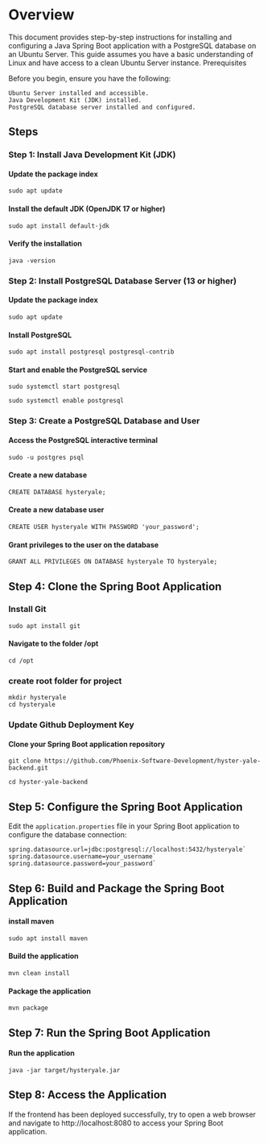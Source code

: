 # Overview

This document provides step-by-step instructions for installing and configuring a Java Spring Boot application with a PostgreSQL database on an Ubuntu Server. This guide assumes you have a basic understanding of Linux and have access to a clean Ubuntu Server instance.
Prerequisites

Before you begin, ensure you have the following:

    Ubuntu Server installed and accessible.
    Java Development Kit (JDK) installed.
    PostgreSQL database server installed and configured.

## Steps

### Step 1: Install Java Development Kit (JDK)

#### Update the package index
`sudo apt update`

#### Install the default JDK (OpenJDK 17 or higher)
`sudo apt install default-jdk`

#### Verify the installation
`java -version`

### Step 2: Install PostgreSQL Database Server (13 or higher)

#### Update the package index
`sudo apt update`

#### Install PostgreSQL
`sudo apt install postgresql postgresql-contrib`

#### Start and enable the PostgreSQL service
`sudo systemctl start postgresql`

`sudo systemctl enable postgresql`

### Step 3: Create a PostgreSQL Database and User

#### Access the PostgreSQL interactive terminal
`sudo -u postgres psql`

#### Create a new database
`CREATE DATABASE hysteryale;`

#### Create a new database user
`CREATE USER hysteryale WITH PASSWORD 'your_password';`

#### Grant privileges to the user on the database
`GRANT ALL PRIVILEGES ON DATABASE hysteryale TO hysteryale;`

## Step 4: Clone the Spring Boot Application

### Install Git
`sudo apt install git`

#### Navigate to the folder /opt
`cd /opt`

### create root folder for project

```
mkdir hysteryale
cd hysteryale
```

### Update Github Deployment Key

#### Clone your Spring Boot application repository
`git clone https://github.com/Phoenix-Software-Development/hyster-yale-backend.git`

`cd hyster-yale-backend`

## Step 5: Configure the Spring Boot Application

Edit the `application.properties` file in your Spring Boot application to configure the database connection:

```
spring.datasource.url=jdbc:postgresql://localhost:5432/hysteryale`
spring.datasource.username=your_username`
spring.datasource.password=your_password`
```

## Step 6: Build and Package the Spring Boot Application

#### install maven
`sudo apt install maven`

#### Build the application
`mvn clean install`

#### Package the application
`mvn package`

## Step 7: Run the Spring Boot Application

#### Run the application
`java -jar target/hysteryale.jar`

## Step 8: Access the Application

If the frontend has been deployed successfully, try to open a web browser and navigate to http://localhost:8080 to access your Spring Boot application.
